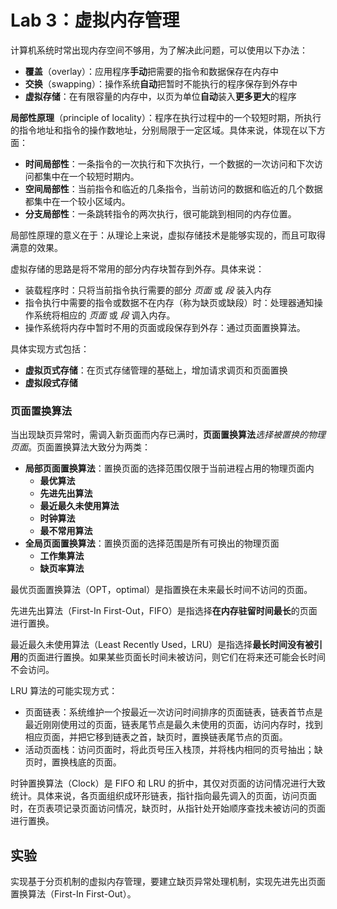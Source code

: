 # Lab 3：虚拟内存管理

计算机系统时常出现内存空间不够用，为了解决此问题，可以使用以下办法：

- **覆盖**（overlay）：应用程序**手动**把需要的指令和数据保存在内存中
- **交换**（swapping）：操作系统**自动**把暂时不能执行的程序保存到外存中
- **虚拟存储**：在有限容量的内存中，以页为单位**自动**装入**更多更大**的程序

**局部性原理**（principle of locality）：程序在执行过程中的一个较短时期，所执行的指令地址和指令的操作数地址，分别局限于一定区域。具体来说，体现在以下方面：

- **时间局部性**：一条指令的一次执行和下次执行，一个数据的一次访问和下次访问都集中在一个较短时期内。
- **空间局部性**：当前指令和临近的几条指令，当前访问的数据和临近的几个数据都集中在一个较小区域内。
- **分支局部性**：一条跳转指令的两次执行，很可能跳到相同的内存位置。

局部性原理的意义在于：从理论上来说，虚拟存储技术是能够实现的，而且可取得满意的效果。

虚拟存储的思路是将不常用的部分内存块暂存到外存。具体来说：

- 装载程序时：只将当前指令执行需要的部分 *页面* 或 *段* 装入内存
- 指令执行中需要的指令或数据不在内存（称为缺页或缺段）时：处理器通知操作系统将相应的 *页面* 或 *段* 调入内存。
- 操作系统将内存中暂时不用的页面或段保存到外存：通过页面置换算法。

具体实现方式包括：

- **虚拟页式存储**：在页式存储管理的基础上，增加请求调页和页面置换
- **虚拟段式存储**

### 页面置换算法

当出现缺页异常时，需调入新页面而内存已满时，**页面置换算法***选择被置换的物理页面*。页面置换算法大致分为两类：

- **局部页面置换算法**：置换页面的选择范围仅限于当前进程占用的物理页面内
  - **最优算法**
  - **先进先出算法**
  - **最近最久未使用算法**
  - **时钟算法**
  - **最不常用算法**
- **全局页面置换算法**：置换页面的选择范围是所有可换出的物理页面
  - **工作集算法**
  - **缺页率算法**

最优页面置换算法（OPT，optimal）是指置换在未来最长时间不访问的页面。

先进先出算法（First-In First-Out，FIFO）是指选择**在内存驻留时间最长**的页面进行置换。

最近最久未使用算法（Least Recently Used，LRU）是指选择**最长时间没有被引用**的页面进行置换。如果某些页面长时间未被访问，则它们在将来还可能会长时间不会访问。

LRU 算法的可能实现方式：

- 页面链表：系统维护一个按最近一次访问时间排序的页面链表，链表首节点是最近刚刚使用过的页面，链表尾节点是最久未使用的页面，访问内存时，找到相应页面，并把它移到链表之首，缺页时，置换链表尾节点的页面。
- 活动页面栈：访问页面时，将此页号压入栈顶，并将栈内相同的页号抽出；缺页时，置换栈底的页面。

时钟置换算法（Clock）是 FIFO 和 LRU 的折中，其仅对页面的访问情况进行大致统计。具体来说，各页面组织成环形链表，指针指向最先调入的页面，访问页面时，在页表项记录页面访问情况，缺页时，从指针处开始顺序查找未被访问的页面进行置换。

## 实验

实现基于分页机制的虚拟内存管理，要建立缺页异常处理机制，实现先进先出页面置换算法（First-In First-Out）。
